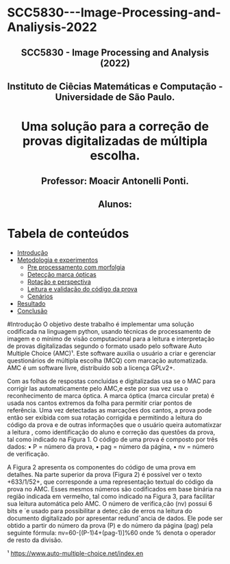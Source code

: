 # SCC5830---Image-Processing-and-Analiysis-2022



<h2 align="center">SCC5830 - Image Processing and Analysis (2022)</h1>
<h2 align="center">Instituto de Ciêcias Matemáticas e Computação - Universidade de São Paulo.</h1>
<h1 align="center"><b>Uma solução para a correção de provas digitalizadas de múltipla escolha.</b></h1>
<h2 align="center">Professor: Moacir Antonelli Ponti.</h1>
<h2 align="center">Alunos:</h1>


Tabela de conteúdos
=================
<!--ts-->
   * [Introdução](#Introdução)
   * [ Metodologia e experimentos](#metodologia-e-experimentos)
      * [Pre processamento com morfolgia](#pre-processamento)
      * [Detecção marca ópticas](#local-files)
      * [Rotação e perspectiva](#remote-files)
      * [Leitura e validação do código da prova](#multiple-files)
      * [Cenários](#Cenários)
   * [Resultado](#resultado)
   * [ Conclusão](#conclusão)
<!--te-->

#Introdução
O objetivo deste trabalho é implementar uma solução codificada na linguagem python, usando técnicas de processamento de imagem e o mínimo de visão computacional para a leitura e interpretação de provas digitalizadas segundo o formato usado pelo software Auto Multiple Choice (AMC)¹. Este software auxilia o usuário a criar e gerenciar questionários de múltipla escolha (MCQ) com marcação automatizada. AMC é um software livre, distribuído sob a licença GPLv2+.


Com as folhas de respostas concluídas e digitalizadas usa se o MAC para corrigir las automaticamente pelo AMC,e este por sua vez usa o reconhecimento de marca óptica.
A marca óptica (marca circular preta) é usada nos cantos extremos da folha para permitir criar pontos de referência. Uma vez detectadas as marcações dos cantos, a prova pode então ser exibida com sua rotação corrigida e permitindo a leitura do código da prova e de outras informações que o usuário queira automatixzar a leitura , como identificação do aluno e correção das questões da prova, tal como indicado na Figura 1.
O código de uma prova é composto por três dados:
• P = número da prova,
• pag = número da página,
• nv = número de verificação.

A Figura 2 apresenta os componentes do código de uma prova em detalhes. Na parte
superior da prova (Figura 2) é possível ver o texto +633/1/52+, que corresponde a uma
representação textual do código da prova no AMC. Esses mesmos números são codificados
em base binária na região indicada em vermelho, tal como indicado na Figura 3, para
facilitar sua leitura automática pelo AMC. O número de verifica¸cão (nv) possui 6 bits e
´e usado para possibilitar a detec¸cão de erros na leitura do documento digitalizado por
apresentar redundˆancia de dados. Ele pode ser obtido a partir do número da prova (P) e
do número da página (pag) pela seguinte fórmula:
nv=60-[(P-1)4+(pag-1)]%60
onde % denota o operador de resto da divisão.

¹ https://www.auto-multiple-choice.net/index.en
